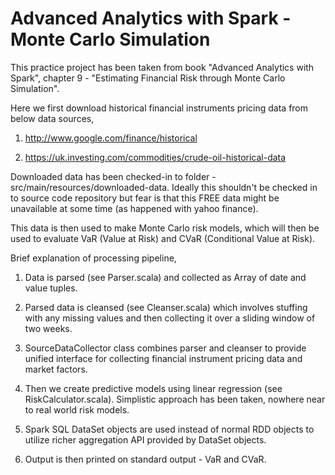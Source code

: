 Advanced Analytics with Spark - Monte Carlo Simulation
======================================================

This practice project has been taken from book "Advanced Analytics with Spark", chapter 9 - "Estimating Financial Risk through Monte Carlo Simulation".

Here we first download historical financial instruments pricing data from below data sources,

  1. http://www.google.com/finance/historical

  2. https://uk.investing.com/commodities/crude-oil-historical-data

Downloaded data has been checked-in to folder - src/main/resources/downloaded-data. Ideally this shouldn't be checked in to source code repository but fear is that this FREE data might be unavailable at some time (as happened with yahoo finance).

This data is then used to make Monte Carlo risk models, which will then be used to evaluate VaR (Value at Risk) and CVaR (Conditional Value at Risk).

Brief explanation of processing pipeline,

  1. Data is parsed (see Parser.scala) and collected as Array of date and value tuples.

  2. Parsed data is cleansed (see Cleanser.scala) which involves stuffing with any missing values and then collecting it over a sliding window of two weeks.

  3. SourceDataCollector class combines parser and cleanser to provide unified interface for collecting financial instrument pricing data and market factors.

  4. Then we create predictive models using linear regression (see RiskCalculator.scala). Simplistic approach has been taken, nowhere near to real world risk models.

  5. Spark SQL DataSet objects are used instead of normal RDD objects to utilize richer aggregation API provided by DataSet objects.

  6. Output is then printed on standard output - VaR and CVaR.

